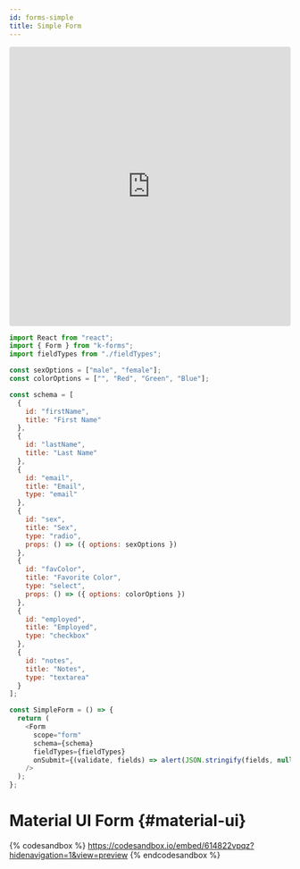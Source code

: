 ```yaml
---
id: forms-simple
title: Simple Form
---
```


<iframe src="https://codesandbox.io/embed/zlmzlpwz6l" style="width:100%; height:500px; border:0; border-radius: 4px; overflow:hidden;" sandbox="allow-modals allow-forms allow-popups allow-scripts allow-same-origin"></iframe>

```javascript
import React from "react";
import { Form } from "k-forms";
import fieldTypes from "./fieldTypes";

const sexOptions = ["male", "female"];
const colorOptions = ["", "Red", "Green", "Blue"];

const schema = [
  {
    id: "firstName",
    title: "First Name"
  },
  {
    id: "lastName",
    title: "Last Name"
  },
  {
    id: "email",
    title: "Email",
    type: "email"
  },
  {
    id: "sex",
    title: "Sex",
    type: "radio",
    props: () => ({ options: sexOptions })
  },
  {
    id: "favColor",
    title: "Favorite Color",
    type: "select",
    props: () => ({ options: colorOptions })
  },
  {
    id: "employed",
    title: "Employed",
    type: "checkbox"
  },
  {
    id: "notes",
    title: "Notes",
    type: "textarea"
  }
];

const SimpleForm = () => {
  return (
    <Form
      scope="form"
      schema={schema}
      fieldTypes={fieldTypes}
      onSubmit={(validate, fields) => alert(JSON.stringify(fields, null, 2))}
    />
  );
};

```

# Material UI Form {#material-ui}

{% codesandbox %}
https://codesandbox.io/embed/614822vpqz?hidenavigation=1&view=preview
{% endcodesandbox %}

